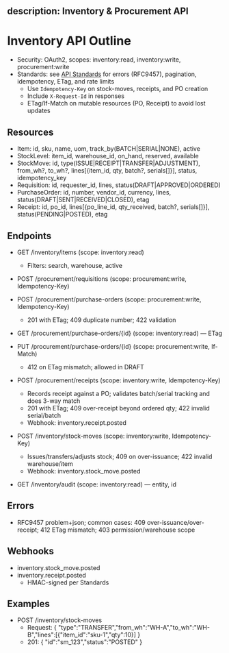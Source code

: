 description: Inventory & Procurement API
---

# Inventory API Outline
- Security: OAuth2, scopes: inventory:read, inventory:write, procurement:write
- Standards: see [API Standards](STANDARDS.md) for errors (RFC9457), pagination, idempotency, ETag, and rate limits
  - Use `Idempotency-Key` on stock-moves, receipts, and PO creation
  - Include `X-Request-Id` in responses
  - ETag/If-Match on mutable resources (PO, Receipt) to avoid lost updates

## Resources
- Item: id, sku, name, uom, track_by(BATCH|SERIAL|NONE), active
- StockLevel: item_id, warehouse_id, on_hand, reserved, available
- StockMove: id, type(ISSUE|RECEIPT|TRANSFER|ADJUSTMENT), from_wh?, to_wh?, lines[{item_id, qty, batch?, serials[]}], status, idempotency_key
- Requisition: id, requester_id, lines, status(DRAFT|APPROVED|ORDERED)
- PurchaseOrder: id, number, vendor_id, currency, lines, status(DRAFT|SENT|RECEIVED|CLOSED), etag
- Receipt: id, po_id, lines[{po_line_id, qty_received, batch?, serials[]}], status(PENDING|POSTED), etag

## Endpoints
- GET /inventory/items (scope: inventory:read)
  - Filters: search, warehouse, active

- POST /procurement/requisitions (scope: procurement:write, Idempotency-Key)
- POST /procurement/purchase-orders (scope: procurement:write, Idempotency-Key)
  - 201 with ETag; 409 duplicate number; 422 validation
- GET /procurement/purchase-orders/{id} (scope: inventory:read) — ETag
- PUT /procurement/purchase-orders/{id} (scope: procurement:write, If-Match)
  - 412 on ETag mismatch; allowed in DRAFT

- POST /procurement/receipts (scope: inventory:write, Idempotency-Key)
  - Records receipt against a PO; validates batch/serial tracking and does 3-way match
  - 201 with ETag; 409 over-receipt beyond ordered qty; 422 invalid serial/batch
  - Webhook: inventory.receipt.posted

- POST /inventory/stock-moves (scope: inventory:write, Idempotency-Key)
  - Issues/transfers/adjusts stock; 409 on over-issuance; 422 invalid warehouse/item
  - Webhook: inventory.stock_move.posted

- GET /inventory/audit (scope: inventory:read) — entity, id

## Errors
- RFC9457 problem+json; common cases: 409 over-issuance/over-receipt; 412 ETag mismatch; 403 permission/warehouse scope

## Webhooks
- inventory.stock_move.posted
- inventory.receipt.posted
  - HMAC-signed per Standards

## Examples
- POST /inventory/stock-moves
  - Request: { "type":"TRANSFER","from_wh":"WH-A","to_wh":"WH-B","lines":[{"item_id":"sku-1","qty":10}] }
  - 201: { "id":"sm_123","status":"POSTED" }
